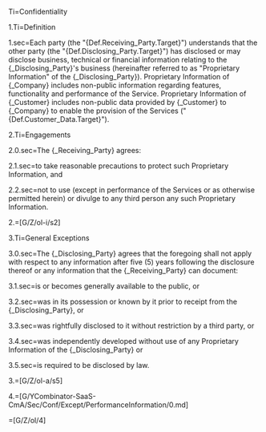 Ti=Confidentiality

1.Ti=Definition

1.sec=Each party (the "{Def.Receiving_Party.Target}") understands that the other party (the "{Def.Disclosing_Party.Target}") has disclosed or may disclose business, technical or financial information relating to the {_Disclosing_Party}'s business (hereinafter referred to as "Proprietary Information" of the {_Disclosing_Party}).  Proprietary Information of {_Company} includes non-public information regarding features, functionality and performance of the Service.  Proprietary Information of {_Customer} includes non-public data provided by {_Customer} to {_Company} to enable the provision of the Services ("{Def.Customer_Data.Target}"). 

2.Ti=Engagements

2.0.sec=The {_Receiving_Party} agrees: 

2.1.sec=to take reasonable precautions to protect such Proprietary Information, and 

2.2.sec=not to use (except in performance of the Services or as otherwise permitted herein) or divulge to any third person any such Proprietary Information.

2.=[G/Z/ol-i/s2]

3.Ti=General Exceptions

3.0.sec=The {_Disclosing_Party} agrees that the foregoing shall not apply with respect to any information after five (5) years following the disclosure thereof or any information that the {_Receiving_Party} can document:

3.1.sec=is or becomes generally available to the public, or 

3.2.sec=was in its possession or known by it prior to receipt from the {_Disclosing_Party}, or 

3.3.sec=was rightfully disclosed to it without restriction by a third party, or 

3.4.sec=was independently developed without use of any Proprietary Information of the {_Disclosing_Party} or 

3.5.sec=is required to be disclosed by law.

3.=[G/Z/ol-a/s5]

4.=[G/YCombinator-SaaS-CmA/Sec/Conf/Except/PerformanceInformation/0.md]

=[G/Z/ol/4]
